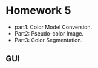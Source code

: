 # Homework 5
- part1: Color Model Conversion.
- Part2: Pseudo-color Image.
- Part3: Color Segmentation.
## GUI
